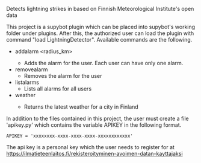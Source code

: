 Detects lightning strikes in based on Finnish Meteorological Institute's open data

This project is a supybot plugin which can be placed into supybot's working folder under plugins. After this, the authorized user can load the plugin with command "load LightningDetector". Available commands are the following.

- addalarm <lat> <lon> <radius_km>
  * Adds the alarm for the user. Each user can have only one alarm.   
- removealarm
  * Removes the alarm for the user
- listalarms
  * Lists all alarms for all users
- weather <place>
  * Returns the latest weather for a city in Finland

In addition to the files contained in this project, the user must create a file 'apikey.py' which contains the variable APIKEY in the following format. 
```
APIKEY = 'xxxxxxxx-xxxx-xxxx-xxxx-xxxxxxxxxxxx'
```
The api key is a personal key which the user needs to register for at https://ilmatieteenlaitos.fi/rekisteroityminen-avoimen-datan-kayttajaksi

